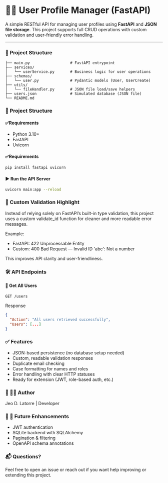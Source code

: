 # 🧑‍💻 User Profile Manager (FastAPI)

A simple RESTful API for managing user profiles using **FastAPI** and **JSON file storage**. This project supports full CRUD operations with custom validation and user-friendly error handling.

---


### 📂 Project Structure

```
├── main.py                  # FastAPI entrypoint
├── services/
│   └── userService.py       # Business logic for user operations
├── schemas/
│   └── user.py              # Pydantic models (User, UserCreate)
├── utils/
│   └── fileHandler.py       # JSON file load/save helpers
├── users.json               # Simulated database (JSON file)
└── README.md
```



### 📂 Project Structure
#### ✅Requirements
- Python 3.10+
- FastAPI
- Uvicorn

#### ✅Requirements
```bash
pip install fastapi uvicorn
```
#### ▶️ Run the API Server
```bash
uvicorn main:app --reload
```




### 🔐 Custom Validation Highlight
Instead of relying solely on FastAPI’s built-in type validation, this project uses a custom validate_id function for cleaner and more readable error messages.

Example:
- FastAPI: 422 Unprocessable Entity
- Custom: 400 Bad Request — Invalid ID 'abc': Not a number

This improves API clarity and user-friendliness.

### 🛠 API Endpoints
#### 📄 Get All Users
```
GET /users
```
Response
```json
{
  "Action": "All users retrieved successfully",
  "Users": [...]
}
```



### ✅ Features
- JSON-based persistence (no database setup needed)
- Custom, readable validation responses
- Duplicate email checking
- Case formatting for names and roles
- Error handling with clear HTTP statuses
- Ready for extension (JWT, role-based auth, etc.)



### 🔐 👨‍👷 Author
Jeo D. Latorre | Developer



### 🔐 📘 Future Enhancements
- JWT authentication
- SQLite backend with SQLAlchemy
- Pagination & filtering
- OpenAPI schema annotations

### 📬 Questions?
Feel free to open an issue or reach out if you want help improving or extending this project.
